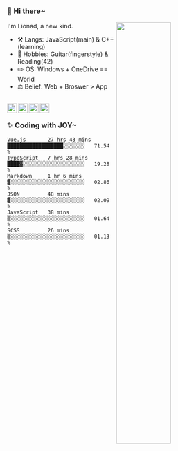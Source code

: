 ### 👋 Hi there~

[<img align="right" width="50%" src="https://github-readme-stats.vercel.app/api?username=Lionad-Morotar&show_icons=true">](https://metrics.lecoq.io/Lionad-Morotar?template=classic)

I'm Lionad, a new kind.

- ⚒️ Langs: JavaScript(main) & C++(learning)
- 🎨 Hobbies: Guitar(fingerstyle) & Reading(42)
- ✏️ OS: Windows + OneDrive == World
- ⚖️ Belief: Web + Broswer > App

<br />

<a href="https://www.lionad.art">
  <img align="left" alt="lionad-art" width="22px" src="https://cdn.jsdelivr.net/npm/simple-icons@3.1.0/icons/wordpress.svg" />
</a>
<a href="#1806234223">
  <img align="left" alt="1806234223" width="22px" src="https://cdn.jsdelivr.net/npm/simple-icons@3.1.0/icons/tencentqq.svg" />
</a>
<a href="https://www.zhihu.com/people/Lionad">
  <img align="left" alt="132yse" width="22px" src="https://cdn.jsdelivr.net/npm/simple-icons@3.1.0/icons/zhihu.svg" />
</a>
<a href="https://github.com/Lionad-Morotar">
  <img align="left" alt="yisar" width="22px" src="https://cdn.jsdelivr.net/npm/simple-icons@3.1.0/icons/github.svg" />
</a>

<br />

### ✨ Coding with JOY~

<!--START_SECTION:waka-->

```text
Vue.js       27 hrs 43 mins  ██████████████████░░░░░░░   71.54 %
TypeScript   7 hrs 28 mins   ████▓░░░░░░░░░░░░░░░░░░░░   19.28 %
Markdown     1 hr 6 mins     ▓░░░░░░░░░░░░░░░░░░░░░░░░   02.86 %
JSON         48 mins         ▓░░░░░░░░░░░░░░░░░░░░░░░░   02.09 %
JavaScript   38 mins         ▒░░░░░░░░░░░░░░░░░░░░░░░░   01.64 %
SCSS         26 mins         ▒░░░░░░░░░░░░░░░░░░░░░░░░   01.13 %
```

<!--END_SECTION:waka-->
